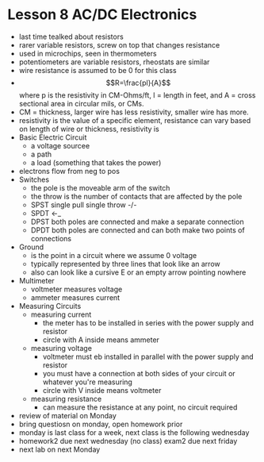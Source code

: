# Lesson 8 AC/DC Electronics
- last time tealked about resistors
- rarer variable resistors, screw on top that changes resistance
- used in microchips, seen in thermometers
- potentiometers are variable resistors, rheostats are similar
- wire resistance is assumed to be 0 for this class
- $$R=\frac{pl}{A}$$ where p is the resistivity in CM-Ohms/ft, l = length in feet, and A = cross sectional area in circular mils, or CMs.
- CM = thickness, larger wire has less resistivity, smaller wire has more.
- resistivity is the value of a specific element, resistance can vary based on length of wire or thickness, resistivity is 
- Basic Electric Circuit
  - a voltage sourcee
  - a path
  - a load (something that takes the power)
- electrons flow from neg to pos 
- Switches
  - the pole is the moveable arm of the switch
  - the throw is the number of contacts that are affected by the pole
  - SPST single pull single throw -/-
  - SPDT <-_
  - DPST both poles are connected and make a separate connection
  - DPDT both poles are connected and can both make two points of connections
- Ground
  - is the point in a circuit where we assume 0 voltage 
  - typically represented by three lines that look like an arrow
  - also can look like a cursive E or an empty arrow pointing nowhere
- Multimeter
  - voltmeter measures voltage
  - ammeter measures current
- Measuring Circuits
  - measuring current
    - the meter has to be installed in series with the power supply and resistor
    - circle with A inside means ammeter
  - measuring voltage
    - voltmeter must eb installed in parallel with the power supply and resistor
    - you must have a connection at both sides of your circuit or whatever you're measuring
    - circle with V inside means voltmeter
  - measuring resistance
    - can measure the resistance at any point, no circuit required
- review of material on Monday
- bring questiosn on monday, open homework prior
- monday is last class for a week, next class is the following wednesday
- homework2 due next wednesday (no class) exam2 due next friday
- next lab on next Monday
